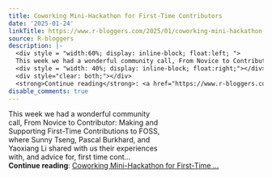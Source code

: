 ```yaml
---
title: Coworking Mini-Hackathon for First-Time Contributors
date: '2025-01-24'
linkTitle: https://www.r-bloggers.com/2025/01/coworking-mini-hackathon-for-first-time-contributors-2/
source: R-bloggers
description: |-
  <div style = "width:60%; display: inline-block; float:left; ">
  This week we had a wonderful community call, From Novice to Contributor: Making and Supporting First-Time Contributions to FOSS, where Sunny Tseng, Pascal Burkhard, and Yaoxiang Li shared with us their experiences with, and advice for, first time cont...</div>
  <div style = "width: 40%; display: inline-block; float:right;"></div>
  <div style="clear: both;"></div>
  <strong>Continue reading</strong>: <a href="https://www.r-bloggers.com/2025/01/coworking-mini-hackathon-for-first-time-contributors-2/">Coworking Mini-Hackathon for First-Time  ...
disable_comments: true
---
```

<div style = "width:60%; display: inline-block; float:left; ">
This week we had a wonderful community call, From Novice to Contributor: Making and Supporting First-Time Contributions to FOSS, where Sunny Tseng, Pascal Burkhard, and Yaoxiang Li shared with us their experiences with, and advice for, first time cont...</div>
<div style = "width: 40%; display: inline-block; float:right;"></div>
<div style="clear: both;"></div>
<strong>Continue reading</strong>: <a href="https://www.r-bloggers.com/2025/01/coworking-mini-hackathon-for-first-time-contributors-2/">Coworking Mini-Hackathon for First-Time  ...